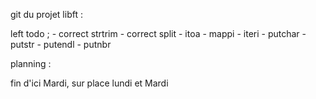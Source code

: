 git du projet libft :

left todo ;
            - correct strtrim
            - correct split
            - itoa
            - mappi
            - iteri
            - putchar
            - putstr
            - putendl
            - putnbr

planning :

fin d'ici Mardi, sur place lundi et Mardi